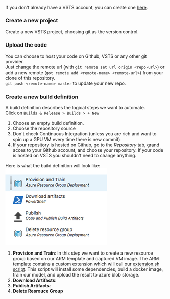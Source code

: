 If you don't already have a VSTS account, you can create one [here](www.visualstudio.com).

### Create a new project
Create a new VSTS project, choosing git as the version control.

### Upload the code
You can choose to host your code on Github, VSTS or any other git provider.  
Just change the remote url (with `git remote set url origin <repo-url>`) or add a new remote (`got remote add <remote-name> <remote-url>`) from your clone of this repository.   
`git push <remote-name> master` to update your new repo.

### Create a new build definition 
A build definition describes the logical steps we want to automate.  
Click on `Builds & Release > Builds > + New`  

1. Choose an empty build definition.
1. Choose the repository source
1. Don't check Continuous Integration (unless you are rich and want to spin up a GPU VM every time there is new commit)
1. If your repository is hosted on Github, go to the *Repository* tab, grand acces to your Github account, and choose your repository. If your code is hosted on VSTS you shouldn't need to change anything.

Here is what the build definition will look like:  
![](/doc/images/04.png)

1. __Provision and Train__: In this step we want to create a new resource group based on our ARM template and captured VM image. The ARM template contains a custom extension which will call our [extension.sh script](https://github.com/wbuchwalter/on-demand-training-cntk/blob/master/env/extension.sh). This script will install some dependencies, build a docker image, train our model, and upload the result to azure blob storage.
1. __Download Artifacts__:
1. __Publish Artifacts__:
1. __Delete Resrouce Group__
